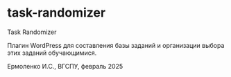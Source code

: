 # task-randomizer

Task Randomizer

Плагин WordPress для составления базы заданий и организации выбора этих заданий обучающимися.


Ермоленко И.С., ВГСПУ, февраль 2025
